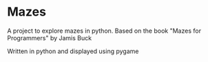 # Mazes
A project to explore mazes in python. Based on the book "Mazes for Programmers" by Jamis Buck

Written in python and displayed using pygame

